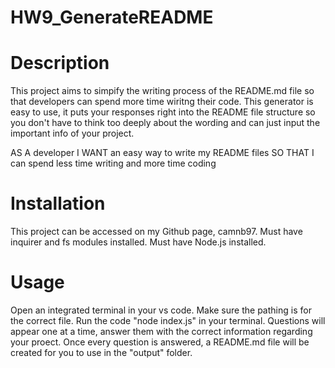 # HW9_GenerateREADME

# Description

This project aims to simpify the writing process of the README.md file so that developers can spend more time wiritng their code. This generator is easy to use, it puts your responses right into the README file structure so you don't have to think too deeply about the wording and can just input the important info of your project.

AS A developer
I WANT an easy way to write my README files
SO THAT I can spend less time writing and more time coding

# Installation

This project can be accessed on my Github page, camnb97. 
Must have inquirer and fs modules installed.
Must have Node.js installed.

# Usage

Open an integrated terminal in your vs code.
Make sure the pathing is for the correct file.
Run the code "node index.js" in your terminal.
Questions will appear one at a time, answer them with the correct information regarding your proect.
Once every question is answered, a README.md file will be created for you to use in the "output" folder.
